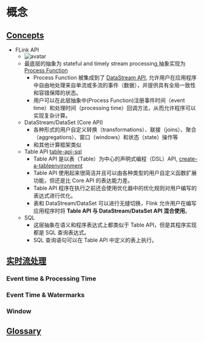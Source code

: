 # 概念

## [Concepts](https://ci.apache.org/projects/flink/flink-docs-release-1.12/zh/concepts/index.html)

- FLink API
    - ![avatar](https://ci.apache.org/projects/flink/flink-docs-release-1.12/fig/levels_of_abstraction.svg)
    - 最底层的抽象为 stateful and timely stream
      processing,抽象实现为[ Process Function](https://ci.apache.org/projects/flink/flink-docs-release-1.12/dev/stream/operators/process_function.html)
        - Process Function
          被集成到了 [DataStream API](https://ci.apache.org/projects/flink/flink-docs-release-1.12/dev/datastream_api.html),
          允许用户在应用程序中自由地处理来自单流或多流的事件（数据），并提供具有全局一致性和容错保障的状态。
        - 用户可以在此层抽象中(Process Function)注册事件时间（event time）和处理时间（processing time）回调方法，从而允许程序可以实现复杂计算。
    - DataStream/DataSet (Core API)
        - 各种形式的用户自定义转换（transformations）、联接（joins）、聚合（aggregations）、窗口（windows）和状态（state）操作等
        - 和其他计算框架类似
    - Table API [table-api-sql](https://ci.apache.org/projects/flink/flink-docs-release-1.12/dev/table/#table-api-sql)
        - Table API
          是以表（Table）为中心的声明式编程（DSL）API, [create-a-tableenvironment](https://ci.apache.org/projects/flink/flink-docs-release-1.12/dev/table/common.html#create-a-tableenvironment)
        - Table API 使用起来很简洁并且可以由各种类型的用户自定义函数扩展功能，但还是比 Core API 的表达能力差。
        - Table API 程序在执行之前还会使用优化器中的优化规则对用户编写的表达式进行优化。
        - 表和 DataStream/DataSet 可以进行无缝切换，Flink 允许用户在编写应用程序时将 **Table API 与 DataStream/DataSet
          API 混合使用**。
    - SQL
        - 这层抽象在语义和程序表达式上都类似于 Table API，但是其程序实现都是 SQL 查询表达式。
        - SQL 查询语句可以在 Table API 中定义的表上执行。

## [实时流处理](https://ci.apache.org/projects/flink/flink-docs-release-1.12/concepts/timely-stream-processing.html)

### Event time & Processing Time

### Event Time & Watermarks

### Window

## [Glossary](https://ci.apache.org/projects/flink/flink-docs-release-1.12/concepts/glossary.html)

